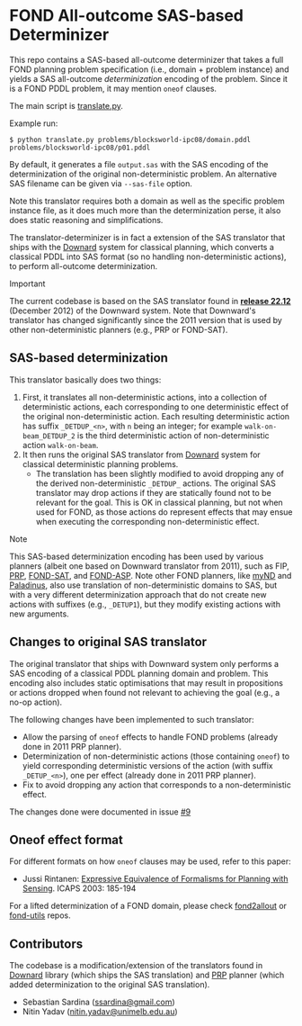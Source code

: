# FOND All-outcome SAS-based Determinizer

This repo contains a SAS-based all-outcome determinizer that takes a full FOND planning problem specification (i.e., domain + problem instance) and yields a SAS all-outcome _determinization_ encoding of the problem. Since it is a FOND PDDL problem, it may mention `oneof` clauses.

The main script is [translate.py](translate.py).

Example run:

```shell
$ python translate.py problems/blocksworld-ipc08/domain.pddl problems/blocksworld-ipc08/p01.pddl
```

By default, it generates a file `output.sas` with the SAS encoding of the determinization of the original non-deterministic problem. An alternative SAS filename can be given via `--sas-file` option.

Note this translator requires both a domain as well as the specific problem instance file, as it does much more than the determinization perse, it also does static reasoning and simplifications.

The translator-determinizer is in fact a extension of the SAS translator that ships with the [Downard](https://github.com/aibasel/downward) system for classical planning, which converts a classical PDDL into SAS format (so no handling non-deterministic actions), to perform all-outcome determinization. 

> [!IMPORTANT]
> The current codebase is based on the SAS translator found in [**release 22.12**](https://github.com/aibasel/downward/tree/release-22.12.0) (December 2012) of the Downward system. Note that Downward's translator has changed significantly since the 2011 version that is used by other non-deterministic planners (e.g., PRP or FOND-SAT).

## SAS-based determinization

This translator basically does two things:

1. First, it translates all non-deterministic actions, into a collection of deterministic actions, each corresponding to one deterministic effect of the original non-deterministic action. Each resulting deterministic action has suffix `_DETDUP_<n>`, with `n` being an integer; for example `walk-on-beam_DETDUP_2` is the third deterministic action of non-deterministic action `walk-on-beam`.
2. It then runs the original SAS translator from [Downard](https://github.com/aibasel/downward/tree/main/src/translate) system for classical deterministic planning problems.
   - The translation has been slightly modified to avoid dropping any of the derived non-deterministic `_DETDUP_` actions. The original SAS translator may drop actions if they are statically found not to be relevant for the goal. This is OK in classical planning, but not when used for FOND, as those actions do represent effects that may ensue when executing the corresponding non-deterministic effect.

> [!NOTE]
> This SAS-based determinization encoding has been used by various planners (albeit one based on Downward translator from 2011), such as FIP, [PRP](https://github.com/ssardina-planning/planner-for-relevant-policies), [FOND-SAT](https://github.com/ssardina-planning/FOND-SAT), and [FOND-ASP](https://github.com/idrave/FOND-ASP). Note other FOND planners, like [myND](https://github.com/ssardina-planning/myND) and [Paladinus](https://github.com/ramonpereira/paladinus), also use translation of non-deterministic domains to SAS, but with a very different determinization approach that do not create new actions with suffixes (e.g., `_DETUP1`), but they modify existing actions with new arguments.

## Changes to original SAS translator

The original translator that ships with Downward system only performs a SAS encoding of a classical PDDL planning domain and problem. This encoding also includes static optimisations that may result in propositions or actions dropped when found not relevant to achieving the goal (e.g., a no-op action).

The following changes have been implemented to such translator:

- Allow the parsing of `oneof` effects to handle FOND problems (already done in 2011 PRP planner).
- Determinization of non-deterministic actions (those containing `oneof`) to yield corresponding deterministic versions of the action (with suffix `_DETUP_<n>`), one per effect (already done in 2011 PRP planner).
- Fix to avoid dropping any action that corresponds to a non-deterministic effect.

The changes done were documented in issue [#9](https://github.com/ssardina-research/translator-fond/issues/9)

## Oneof effect format

For different formats on how `oneof` clauses may be used, refer to this paper:

* Jussi Rintanen: [Expressive Equivalence of Formalisms for Planning with Sensing](https://gki.informatik.uni-freiburg.de/papers/Rintanen03expr.pdf). ICAPS 2003: 185-194

For a lifted determinization of a FOND domain, please check [fond2allout](https://github.com/ssardina-research/fond2allout) or [fond-utils](https://github.com/AI-Planning/fond-utils) repos.

## Contributors

The codebase is a modification/extension of the translators found in [Downard](https://github.com/aibasel/downward) library (which ships the SAS translation) and [PRP](https://github.com/QuMuLab/planner-for-relevant-policies) planner (which added determinization to the original SAS translation).

- Sebastian Sardina (ssardina@gmail.com)
- Nitin Yadav (nitin.yadav@unimelb.edu.au)

